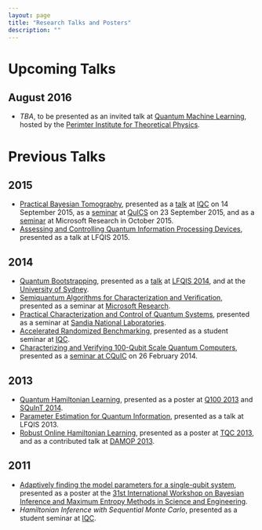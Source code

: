 ```yaml
---
layout: page
title: "Research Talks and Posters"
description: ""
---
```


# Upcoming Talks #

## August 2016 ##

- *TBA*, to be presented as an invited talk at [Quantum Machine Learning](https://www.perimeterinstitute.ca/conferences/quantum-machine-learning), hosted by the [Perimter Institute for Theoretical Physics](https://www.perimeterinstitute.ca/).

# Previous Talks #

## 2015 ##

- [Practical Bayesian Tomography](../pbt/), presented as a [talk](iqc/09-2015) at [IQC](https://iqc.uwaterloo.ca) on 14 September 2015, as a [seminar](quics/09-2015) at [QuICS](https://quics.umd.edu/) on 23 September 2015, and as a [seminar](msr/10-2015) at Microsoft Research in October 2015.
- [Assessing and Controlling Quantum Information Processing Devices](lfqis-2015/), presented as a talk at LFQIS 2015.

## 2014 ##

- [Quantum Bootstrapping](../qbs/), presented as a [talk](lfqis-2014/) at [LFQIS 2014](http://lfqis.net/), and at the [University of Sydney](usydney-2014/).
- [Semiquantum Algorithms for Characterization and Verification](msr-2014/), presented as a seminar at [Microsoft Research](http://research.microsoft.com/en-us/).
- [Practical Characterization and Control of Quantum Systems](sandia-2014/), presented as a seminar at [Sandia National Laboratories](http://www.sandia.gov/).
- [Accelerated Randomized Benchmarking](../arb/), presented as a student seminar at [IQC](http://iqc.uwaterloo.ca).
- [Characterizing and Verifying 100-Qubit Scale Quantum Computers](unm-2014/), presented as a [seminar at CQuIC](https://panda.unm.edu/pandaweb/events/index.php?display=event&event_id=5014) on 26 February 2014.

## 2013 ##

- [Quantum Hamiltonian Learning](../qhl/), presented as a poster at [Q100 2013](http://researcher.watson.ibm.com/researcher/view_project.php?id=4847) and [SQuInT 2014](http://panda.unm.edu/SQuInT/).
- [Parameter Estimation for Quantum Information](talks/lfqis2013/), presented as a talk at LFQIS 2013.
- [Robust Online Hamiltonian Learning](rohl/), presented as a poster at [TQC 2013](http://www.uoguelph.ca/quigs/tqc2013/), and as a contributed talk at [DAMOP 2013](http://www.aps.org/units/damop/meetings/annual/).

## 2011 ##

- [Adaptively finding the model parameters for a single-qubit system](maxent2011-poster.pdf), presented as a poster at the [31st International Workshop on Bayesian Inference and Maximum Entropy Methods in Science and Engineering](http://maxent2011.org/).
- *Hamiltonian Inference with Sequential Monte Carlo*, presented as a student seminar at [IQC](http://iqc.uwaterloo.ca).

